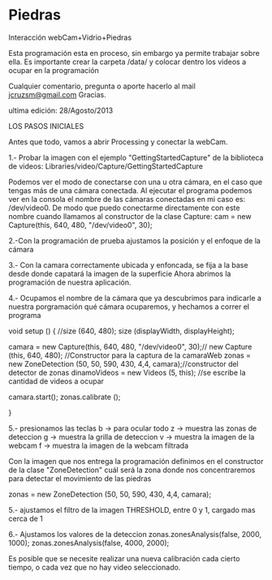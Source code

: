 Piedras
=======

Interacción webCam+Vidrio+Piedras 

Esta programación esta en proceso, sin embargo ya permite trabajar sobre ella. 
Es importante crear la carpeta /data/  y colocar dentro los videos a ocupar en la programación

Cualquier comentario, pregunta o aporte hacerlo al mail jcruzsm@gmail.com Gracias.

ultima edición: 28/Agosto/2013

LOS PASOS INICIALES

Antes que todo, vamos a abrir Processing y conectar la webCam.

1.- Probar la imagen con el ejemplo "GettingStartedCapture" de la biblioteca de videos: 
Libraries/video/Capture/GettingStartedCapture

Podemos ver el modo de conectarse con una u otra cámara, en el caso que tengas más de una cámara conectada.
Al ejecutar el programa podemos ver en la consola el nombre de las cámaras conectadas
en mi caso es:  /dev/video0.
De modo que puedo conectarme directamente con este nombre cuando llamamos al constructor de la clase Capture:
cam = new Capture(this, 640, 480, "/dev/video0", 30);

2.-Con la programación de prueba ajustamos la posición y el enfoque de la cámara

3.- Con la camara correctamente ubicada y enfoncada, se fija a la base desde donde capatará la imagen de la superficie
    Ahora abrimos la programación de nuestra aplicación.

4.- Ocupamos el nombre de la cámara que ya descubrimos para indicarle a nuestra porgramación qué cámara ocuparemos, y hechamos a correr el programa

void setup () {
  //size (640, 480); 
  size (displayWidth, displayHeight); 

  camara = new Capture(this, 640, 480, "/dev/video0", 30);// new Capture (this, 640, 480); //Constructor para la captura de la camaraWeb
  zonas = new ZoneDetection (50, 50, 590, 430, 4,4, camara);//constructor del detector de zonas
  dinamoVideos = new Videos (5, this); //se escribe la cantidad de videos a ocupar
  
  camara.start();
  zonas.calibrate ();
  
}

5.- presionamos las teclas 
 b -> para ocular todo
 z -> muestra las zonas de deteccion
 g -> muestra la grilla de deteccion
 v -> muestra la imagen de la webcam
 f -> muestra la imagen de la webcam filtrada

Con la imagen que nos entrega la programación definimos en el constructor de la clase "ZoneDetection" 
cuál será la zona donde nos concentraremos para detectar el movimiento de las piedras

zonas = new ZoneDetection (50, 50, 590, 430, 4,4, camara);

5.- ajustamos el filtro de la imagen THRESHOLD, entre 0 y 1, cargado mas cerca de 1

6.- Ajustamos los valores de la deteccion
zonas.zonesAnalysis(false, 2000, 1000);
zonas.zonesAnalysis(false, 4000, 2000);

Es posible que se necesite realizar una nueva calibración cada cierto tiempo, o cada vez que no hay video seleccionado.
